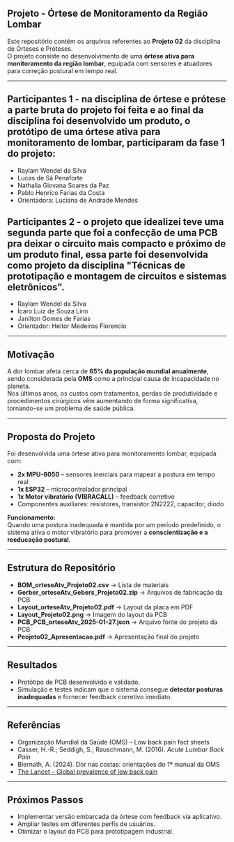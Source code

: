 ## Projeto - Órtese de Monitoramento da Região Lombar

Este repositório contém os arquivos referentes ao **Projeto 02** da disciplina de Órteses e Próteses.  
O projeto consiste no desenvolvimento de uma **órtese ativa para monitoramento da região lombar**, equipada com sensores e atuadores para correção postural em tempo real.

---

## Participantes 1 - na disciplina de órtese e prótese a parte bruta do projeto foi feita e ao final da disciplina foi desenvolvido um produto, o protótipo de uma órtese ativa para monitoramento de lombar, participaram da fase 1 do projeto:
- Raylam Wendel da Silva
- Lucas de Sá Penaforte
- Nathalia Giovana Soares da Paz
- Pablo Henrico Farias da Costa  
- Orientadora: Luciana de Andrade Mendes
## Participantes 2 - o projeto que idealizei teve uma segunda parte que foi a confecção de uma PCB pra deixar o circuito mais compacto e próximo de um produto final, essa parte foi desenvolvida como projeto da disciplina "Técnicas de prototipação e montagem de circuitos e sistemas eletrônicos".
- Raylam Wendel da Silva
- Ícaro Luiz de Souza Lino   
- Janilton Gomes de Farias  
- Orientador: Heitor Medeiros Florencio
---

## Motivação
A dor lombar afeta cerca de **65% da população mundial anualmente**, sendo considerada pela **OMS** como a principal causa de incapacidade no planeta.  
Nos últimos anos, os custos com tratamentos, perdas de produtividade e procedimentos cirúrgicos vêm aumentando de forma significativa, tornando-se um problema de saúde pública.

---

## Proposta do Projeto
Foi desenvolvida uma órtese ativa para monitoramento lombar, equipada com:

- **2x MPU-6050** – sensores inerciais para mapear a postura em tempo real  
- **1x ESP32** – microcontrolador principal  
- **1x Motor vibratório (VIBRACALL)** – feedback corretivo  
- Componentes auxiliares: resistores, transistor 2N2222, capacitor, diodo  

**Funcionamento:**  
Quando uma postura inadequada é mantida por um período predefinido, o sistema ativa o motor vibratório para promover a **conscientização e a reeducação postural**.

---

## Estrutura do Repositório
- **BOM_orteseAtv_Projeto02.csv** → Lista de materiais  
- **Gerber_orteseAtv_Gebers_Projeto02.zip** → Arquivos de fabricação da PCB  
- **Layout_orteseAtv_Projeto02.pdf** → Layout da placa em PDF  
- **Layout_Projeto02.png** → Imagem do layout da PCB  
- **PCB_PCB_orteseAtv_2025-01-27.json** → Arquivo fonte do projeto da PCB  
- **Peojeto02_Apresentacao.pdf** → Apresentação final do projeto  

---

## Resultados
- Protótipo de PCB desenvolvido e validado.  
- Simulação e testes indicam que o sistema consegue **detectar posturas inadequadas** e fornecer feedback corretivo imediato.  

---

## Referências
- Organização Mundial da Saúde (OMS) – Low back pain fact sheets  
- Casser, H.-R.; Seddigh, S.; Rauschmann, M. (2016). *Acute Lumbar Back Pain*  
- Bier­nath, A. (2024). Dor nas costas: orientações do 1º manual da OMS  
- [The Lancet – Global prevalence of low back pain](https://www.thelancet.com/)  

---

## Próximos Passos
- Implementar versão embarcada da órtese com feedback via aplicativo.  
- Ampliar testes em diferentes perfis de usuários.  
- Otimizar o layout da PCB para prototipagem industrial.  
